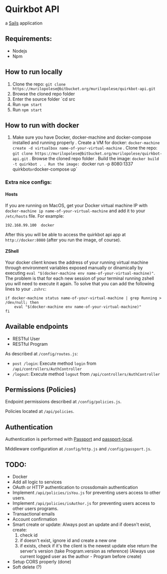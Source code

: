 # Quirkbot API

a [Sails](http://sailsjs.org) application

## Requirements:

* Nodejs
* Npm

## How to run locally

1. Clone the repo: `git clone https://murilopolese@bitbucket.org/murilopolese/quirkbot-api.git`
2. Browse the cloned repo folder
3. Enter the source folder `cd src
4. Run `npm start`
5. Run `npm start`

## How to run with docker

1. Make sure you have Docker, docker-machine and docker-compose installed and running properly
. Create a VM for docker: `docker-machine create -d virtualbox name-of-your-virtual-machine`
. Clone the repo: `git clone https://murilopolese@bitbucket.org/murilopolese/quirkbot-api.git`
. Browse the cloned repo folder
. Build the image: `docker build -t quirkbot .
. Run the image: `docker run -p 8080:1337 quirkbot` or `docker-compose up`

### Extra nice configs:

#### Hosts

If you are running on MacOS, get your Docker virtual machine IP with `docker-machine ip name-of-your-virtual-machine` and add it to your `/etc/hosts` file. For example:

	192.168.99.100	docker

After this you will be able to access the quirkbot api app at `http://docker:8080` (after you run the image, of course).

#### ZShell

Your docker client knows the address of your running virtual machine through environment variables exposed manually or dinamically by executing `eval "$(docker-machine env name-of-your-virtual-machine)"`. The problem is that for each new session of your terminal running zshell you will need to execute it again. To solve that you can add the following lines to your `.zshrc`:

	if docker-machine status name-of-your-virtual-machine | grep Running > /dev/null; then
		eval "$(docker-machine env name-of-your-virtual-machine)"
	fi

## Available endpoints

* RESTful User
* RESTful Program

As described at `/config/routes.js`:

* `post /login`: Execute method `login` from `/api/controllers/AuthController`
* `/logout`: Execute method `logout` from `/api/controllers/AuthController`

## Permissions (Policies)

Endpoint permissions described at `/config/policies.js`.

Policies located at `/api/policies`.

## Authentication

Authentication is performed with [Passport](http://passportjs.org/) and [passport-local](https://github.com/jaredhanson/passport-local).

Middleware configuration at `/config/http.js` and `/config/passport.js`.

## TODO:

* Docker
* Add all logic to services
* OAuth or HTTP authentication to crossdomain authentication
* Implement `/api/policies/isYou.js` for preventing users access to other users.
* Implement `/api/policies/isAuthor.js` for preventing users access to other users programs.
* Transactional emails
* Account confirmation
* Smart create or update: Always post an update and if doesn't exist, create:
	1. check id
	2. if doesn't exist, ignore id and create a new one
	3. if exists, check if it's the client is the newest update else return the server's version
	(take Program.version as reference)
	(Always use current logged user as the author - Program before create)
* Setup CORS properly (done)
* Soft delete (?)
